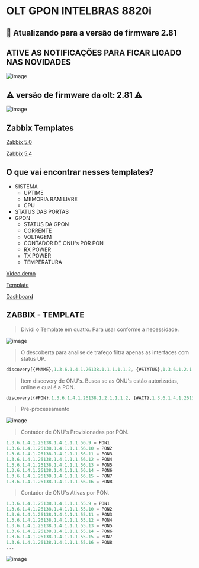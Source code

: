 # OLT GPON INTELBRAS 8820i

## 🚧 Atualizando para a versão de firmware 2.81

## ATIVE AS NOTIFICAÇÕES PARA FICAR LIGADO NAS NOVIDADES

![image](https://user-images.githubusercontent.com/23584038/132106564-72ab4986-3c8a-4074-9d0b-9bc77e5c9d80.png)

## ⚠️ versão de firmware da olt: 2.81 ⚠️

![image](https://user-images.githubusercontent.com/23584038/128234027-a7dff4e8-0073-4a24-a47e-f7d147b4a312.png)

## Zabbix Templates

[Zabbix 5.0](contents/OLT_INTELBRAS_8820i_ONUs%20zabbix%205_0.xml)

[Zabbix 5.4](contents/OLT_INTELBRAS_8820i_ONUs%20zabbix%205_4.xml)

## O que vai encontrar nesses templates?

- SISTEMA
  - UPTIME
  - MEMORIA RAM LIVRE
  - CPU
- STATUS DAS PORTAS
- GPON
  - STATUS DA GPON
  - CORRENTE
  - VOLTAGEM
  - CONTADOR DE ONU's POR PON
  - RX POWER
  - TX POWER
  - TEMPERATURA

[Video demo](/contents/demo.mp4)

[Template](./contents/OLT_INTELBRAS_8820i.xml)

[Dashboard](contents/OLT_INTELBRAS_8820i.xml)

## ZABBIX - TEMPLATE

> Dividi o Template em quatro. Para usar conforme a necessidade.

![image](https://user-images.githubusercontent.com/23584038/132104647-9a10ebe3-7e61-4314-ad9b-a80b87942411.png)

> O descoberta para analise de trafego filtra apenas as interfaces com status UP.

```js
discovery[{#NAME},1.3.6.1.4.1.26138.1.1.1.1.1.2, {#STATUS},1.3.6.1.2.1.2.2.1.8]
```

> Item discovery de ONU's. Busca se as ONU's estão autorizadas, online e qual é a PON.

```js
discovery[{#PON},1.3.6.1.4.1.26138.1.2.1.1.1.2, {#ACT},1.3.6.1.4.1.26138.1.2.1.1.1.5, {#REG}, 1.3.6.1.4.1.26138.1.2.1.1.1.4]
```

> Pré-processamento

![image](https://user-images.githubusercontent.com/23584038/132104637-16ef4efd-9108-498a-b0b9-34216717acb7.png)


> Contador de ONU's Provisionadas por PON.

```js
1.3.6.1.4.1.26138.1.4.1.1.1.56.9 = PON1
1.3.6.1.4.1.26138.1.4.1.1.1.56.10 = PON2
1.3.6.1.4.1.26138.1.4.1.1.1.56.11 = PON3
1.3.6.1.4.1.26138.1.4.1.1.1.56.12 = PON4
1.3.6.1.4.1.26138.1.4.1.1.1.56.13 = PON5
1.3.6.1.4.1.26138.1.4.1.1.1.56.14 = PON6
1.3.6.1.4.1.26138.1.4.1.1.1.56.15 = PON7
1.3.6.1.4.1.26138.1.4.1.1.1.56.16 = PON8
```

> Contador de ONU's Ativas por PON.

```js
1.3.6.1.4.1.26138.1.4.1.1.1.55.9 = PON1
1.3.6.1.4.1.26138.1.4.1.1.1.55.10 = PON2
1.3.6.1.4.1.26138.1.4.1.1.1.55.11 = PON3
1.3.6.1.4.1.26138.1.4.1.1.1.55.12 = PON4
1.3.6.1.4.1.26138.1.4.1.1.1.55.13 = PON5
1.3.6.1.4.1.26138.1.4.1.1.1.55.14 = PON6
1.3.6.1.4.1.26138.1.4.1.1.1.55.15 = PON7
1.3.6.1.4.1.26138.1.4.1.1.1.55.16 = PON8
...
```

![image](https://user-images.githubusercontent.com/23584038/132105625-24060a34-e00d-4880-8bc3-02b6eeb9cdd4.png)

